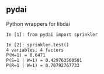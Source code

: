pydai
-----

Python wrappers for libdai

```
In [1]: from pydai import sprinkler

In [2]: sprinkler.test()
4 variables, 4 factors
P(W=1) = 0.6471
P(S=1 | W=1) = 0.429763560501
P(R=1 | W=1) = 0.70792767733
```
